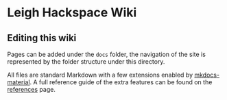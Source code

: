 # Leigh Hackspace Wiki

## Editing this wiki

Pages can be added under the `docs` folder, the navigation of the site is represented by the folder structure under this directory.

All files are standard Markdown with a few extensions enabled by [mkdocs-material](https://squidfunk.github.io/mkdocs-material/). A full reference guide of the extra features can be found on the [references](https://squidfunk.github.io/mkdocs-material/reference/) page.